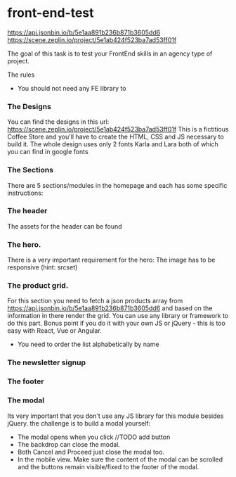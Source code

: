 # front-end-test

https://api.jsonbin.io/b/5e1aa891b236b871b3605dd6
https://scene.zeplin.io/project/5e1ab424f523ba7ad53ff01f

The goal of this task is to test your FrontEnd skills in an agency type of project.

The rules
- You should not need any FE library to

### The Designs
You can find the designs in this url: https://scene.zeplin.io/project/5e1ab424f523ba7ad53ff01f
This is a fictitious Coffee Store and you'll have to create the HTML, CSS and JS necessary to build it.
The whole design uses only 2 fonts Karla and Lara both of which you can find in google fonts

### The Sections
There are 5 sections/modules in the homepage and each has some specific instructions:

### The header
The assets for the header can be found 

### The hero.
There is a very important requirement for the hero: The image has to be responsive (hint: srcset)

### The product grid.
For this section you need to fetch a json products array from https://api.jsonbin.io/b/5e1aa891b236b871b3605dd6 and based on the information in there render the grid.
You can use any library or framework to do this part. Bonus point if you do it with your own JS or jQuery - this is too easy with React, Vue or Angular.
- You need to order the list alphabetically by name

### The newsletter signup

### The footer

### The modal
Its very important that you don't use any JS library for this module besides jQuery. the challenge is to build a modal yourself:
- The modal opens when you click //TODO add button
- The backdrop can close the modal.
- Both Cancel and Proceed just close the modal too.
- In the mobile view. Make sure the content of the modal can be scrolled and the buttons remain visible/fixed to the footer of the modal.





